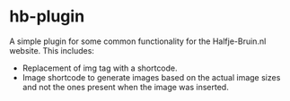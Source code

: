 hb-plugin
=========

A simple plugin for some common functionality for the Halfje-Bruin.nl website. This includes:

* Replacement of img tag with a shortcode.
* Image shortcode to generate images based on the actual image sizes and not the ones present when the image was inserted.
